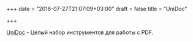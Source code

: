 +++
date = "2016-07-27T21:07:09+03:00"
draft = false
title = "UniDoc"

+++

<p><a href="http://unidoc.io/news/launching-unidoc">UniDoc</a>&nbsp;- Целый набор инструментов для работы с PDF.</p>


